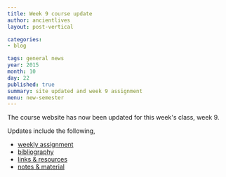 ```yaml
---
title: Week 9 course update
author: ancientlives
layout: post-vertical

categories:
- blog

tags: general news
year: 2015
month: 10
day: 22
published: true
summary: site updated and week 9 assignment
menu: new-semester
---
```


The course website has now been updated for this week's class, week 9.

Updates include the following,

* [weekly assignment](/weekly_assignment)
* [bibliography](/bibliography)
* [links & resources](/links)
* [notes & material](/notes)

